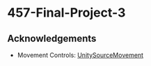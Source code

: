 # 457-Final-Project-3

## Acknowledgements

- Movement Controls: [UnitySourceMovement](https://github.com/Olezen/UnitySourceMovement)

